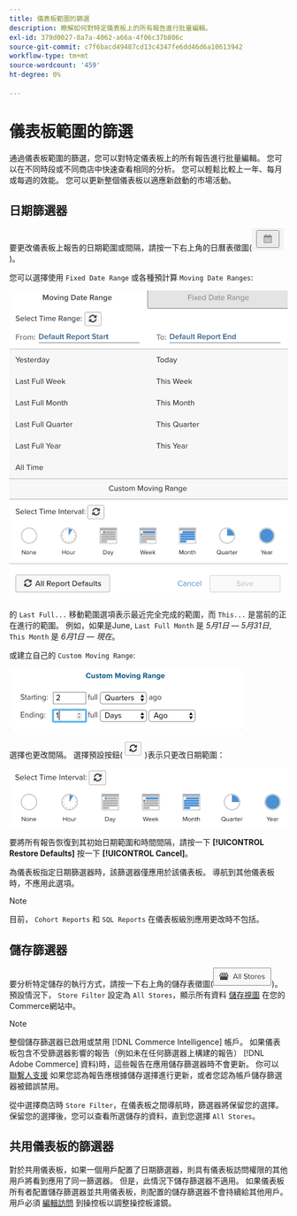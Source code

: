 ```yaml
---
title: 儀表板範圍的篩選
description: 瞭解如何對特定儀表板上的所有報告進行批量編輯。
exl-id: 379d0027-8a7a-4062-a66a-4f06c37b806c
source-git-commit: c7f6bacd49487cd13c4347fe6dd46d6a10613942
workflow-type: tm+mt
source-wordcount: '459'
ht-degree: 0%

---
```


# 儀表板範圍的篩選

通過儀表板範圍的篩選，您可以對特定儀表板上的所有報告進行批量編輯。 您可以在不同時段或不同商店中快速查看相同的分析。 您可以輕鬆比較上一年、每月或每週的效能。 您可以更新整個儀表板以適應新啟動的市場活動。

## 日期篩選器

要更改儀表板上報告的日期範圍或間隔，請按一下右上角的日曆表徵圖(![日曆](../../assets/calendar-button.png))。

您可以選擇使用 `Fixed Date Range` 或各種預計算 `Moving Date Ranges`:

![移動日期範圍](../../assets/moving_date_ranges.png)

的 `Last Full...` 移動範圍選項表示最近完全完成的範圍，而 `This...` 是當前的正在進行的範圍。 例如，如果是June, `Last Full Month` 是 _5月1日 — 5月31日_, `This Month` 是 _6月1日 — 現在_。

或建立自己的 `Custom Moving Range`\:

![自定義移動範圍](../../assets/custom-moving-range.png)

選擇也更改間隔。 選擇預設按鈕(![時間間隔預設值](../../assets/time_interval_default.png))表示只更改日期範圍：

![時間間隔](../../assets/time_interval.png)

要將所有報告恢復到其初始日期範圍和時間間隔，請按一下 **[!UICONTROL Restore Defaults]** 按一下 **[!UICONTROL Cancel]**。

為儀表板指定日期篩選器時，該篩選器僅應用於該儀表板。 導航到其他儀表板時，不應用此選項。

>[!NOTE]
>
>目前， `Cohort Reports` 和 `SQL Reports` 在儀表板級別應用更改時不包括。

## 儲存篩選器

要分析特定儲存的執行方式，請按一下右上角的儲存表徵圖(![儲存篩選器](../../assets/store-filter.png))。 預設情況下， `Store Filter` 設定為 `All Stores`，顯示所有資料 [儲存視圖](https://experienceleague.adobe.com/docs/commerce-admin/stores-sales/site-store/store-views.html) 在您的Commerce網站中。

>[!NOTE]
>
>整個儲存篩選器已啟用或禁用 [!DNL Commerce Intelligence] 帳戶。 如果儀表板包含不受篩選器影響的報告（例如未在任何篩選器上構建的報告） [!DNL Adobe Commerce] 資料)時，這些報告在應用儲存篩選器時不會更新。 你可以 [聯繫人支援](https://experienceleague.adobe.com/docs/commerce-knowledge-base/kb/troubleshooting/miscellaneous/mbi-service-policies.html) 如果您認為報告應根據儲存選擇進行更新，或者您認為帳戶儲存篩選器被錯誤禁用。

從中選擇商店時 `Store Filter`，在儀表板之間導航時，篩選器將保留您的選擇。 保留您的選擇後，您可以查看所選儲存的資料，直到您選擇 `All Stores`。

## 共用儀表板的篩選器

對於共用儀表板，如果一個用戶配置了日期篩選器，則具有儀表板訪問權限的其他用戶將看到應用了同一篩選器。 但是，此情況下儲存篩選器不適用。 如果儀表板所有者配置儲存篩選器並共用儀表板，則配置的儲存篩選器不會持續給其他用戶。 用戶必須 [編輯訪問](../../data-user/dashboards/share-dashboard-with-users.md) 到操控板以調整操控板濾鏡。

